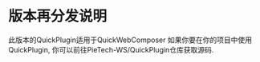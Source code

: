 # 版本再分发说明
此版本的QuickPlugin适用于QuickWebComposer
如果你要在你的项目中使用QuickPlugin, 你可以前往PieTech-WS/QuickPlugin仓库获取源码.